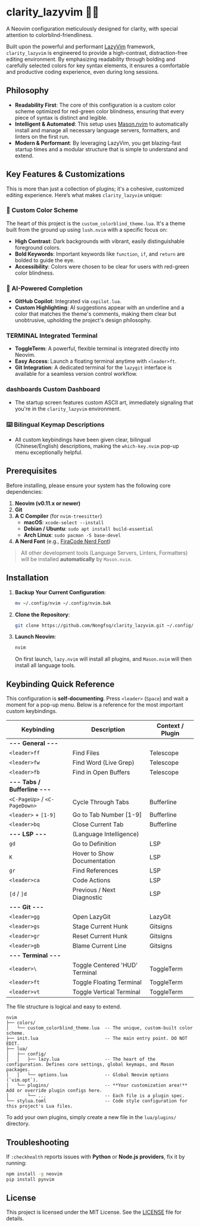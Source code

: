 # clarity_lazyvim 🌈✨

A Neovim configuration meticulously designed for clarity, with special attention to colorblind-friendliness.

Built upon the powerful and performant [LazyVim](https://www.lazyvim.org/) framework, `clarity_lazyvim` is engineered to provide a high-contrast, distraction-free editing environment. By emphasizing readability through bolding and carefully selected colors for key syntax elements, it ensures a comfortable and productive coding experience, even during long sessions.

## Philosophy

*   **Readability First**: The core of this configuration is a custom color scheme optimized for red-green color blindness, ensuring that every piece of syntax is distinct and legible.
*   **Intelligent & Automated**: This setup uses [Mason.nvim](https://github.com/williamboman/mason.nvim) to automatically install and manage all necessary language servers, formatters, and linters on the first run.
*   **Modern & Performant**: By leveraging LazyVim, you get blazing-fast startup times and a modular structure that is simple to understand and extend.

## Key Features & Customizations

This is more than just a collection of plugins; it's a cohesive, customized editing experience. Here’s what makes `clarity_lazyvim` unique:

### 🎨 Custom Color Scheme
The heart of this project is the `custom_colorblind_theme.lua`. It's a theme built from the ground up using `lush.nvim` with a specific focus on:
- **High Contrast**: Dark backgrounds with vibrant, easily distinguishable foreground colors.
- **Bold Keywords**: Important keywords like `function`, `if`, and `return` are bolded to guide the eye.
- **Accessibility**: Colors were chosen to be clear for users with red-green color blindness.

### 🤖 AI-Powered Completion
- **GitHub Copilot**: Integrated via `copilot.lua`.
- **Custom Highlighting**: AI suggestions appear with an underline and a color that matches the theme's comments, making them clear but unobtrusive, upholding the project's design philosophy.

###  TERMINAL Integrated Terminal
- **ToggleTerm**: A powerful, flexible terminal is integrated directly into Neovim.
- **Easy Access**: Launch a floating terminal anytime with `<leader>ft`.
- **Git Integration**: A dedicated terminal for the `lazygit` interface is available for a seamless version control workflow.

###  dashboards Custom Dashboard
- The startup screen features custom ASCII art, immediately signaling that you're in the `clarity_lazyvim` environment.

### ⌨️ Bilingual Keymap Descriptions
- All custom keybindings have been given clear, bilingual (Chinese/English) descriptions, making the `which-key.nvim` pop-up menu exceptionally helpful.

## Prerequisites

Before installing, please ensure your system has the following core dependencies:

1.  **Neovim (v0.11.x or newer)**
2.  **Git**
3.  **A C Compiler** (for `nvim-treesitter`)
    -   **macOS**: `xcode-select --install`
    -   **Debian / Ubuntu**: `sudo apt install build-essential`
    -   **Arch Linux**: `sudo pacman -S base-devel`
4.  **A Nerd Font** (e.g., [FiraCode Nerd Font](https://www.nerdfonts.com/font-downloads))

> All other development tools (Language Servers, Linters, Formatters) will be installed **automatically** by `Mason.nvim`.

## Installation

1.  **Backup Your Current Configuration**:
    ```sh
    mv ~/.config/nvim ~/.config/nvim.bak
    ```
2.  **Clone the Repository**:
    ```sh
    git clone https://github.com/Nongfsq/clarity_lazyvim.git ~/.config/nvim
    ```
3.  **Launch Neovim**:
    ```sh
    nvim
    ```
    On first launch, `lazy.nvim` will install all plugins, and `Mason.nvim` will then install all language tools.

## Keybinding Quick Reference

This configuration is **self-documenting**. Press `<leader>` (`Space`) and wait a moment for a pop-up menu. Below is a reference for the most important custom keybindings.

| Keybinding                  | Description                           | Context / Plugin       |
| --------------------------- | ------------------------------------- | ---------------------- |
| **--- General ---**         |                                       |                        |
| `<leader>ff`                | Find Files                            | Telescope              |
| `<leader>fw`                | Find Word (Live Grep)                 | Telescope              |
| `<leader>fb`                | Find in Open Buffers                  | Telescope              |
| **--- Tabs / Bufferline ---** |                                       |                        |
| `<C-PageUp>` / `<C-PageDown>` | Cycle Through Tabs                    | Bufferline             |
| `<leader>` + `[1-9]`        | Go to Tab Number [1-9]                | Bufferline             |
| `<leader>bq`                | Close Current Tab                     | Bufferline             |
| **--- LSP ---**             | (Language Intelligence)               |                        |
| `gd`                        | Go to Definition                      | LSP                    |
| `K`                         | Hover to Show Documentation           | LSP                    |
| `gr`                        | Find References                       | LSP                    |
| `<leader>ca`                | Code Actions                          | LSP                    |
| `[d` / `]d`                 | Previous / Next Diagnostic            | LSP                    |
| **--- Git ---**             |                                       |                        |
| `<leader>gg`                | Open LazyGit                          | LazyGit                |
| `<leader>gs`                | Stage Current Hunk                    | Gitsigns               |
| `<leader>gr`                | Reset Current Hunk                    | Gitsigns               |
| `<leader>gb`                | Blame Current Line                    | Gitsigns               |
| **--- Terminal ---**        |                                       |                        |
| `<leader>\`                 | Toggle Centered 'HUD' Terminal        | ToggleTerm             |
| `<leader>ft`                | Toggle Floating Terminal              | ToggleTerm             |
| `<leader>vt`                | Toggle Vertical Terminal              | ToggleTerm             |## Project Structure Explained

The file structure is logical and easy to extend.

```
nvim
├── colors/
│   └── custom_colorblind_theme.lua  -- The unique, custom-built color scheme.
├── init.lua                         -- The main entry point. DO NOT EDIT.
├── lua/
│   ├── config/
│   │   ├── lazy.lua                 -- The heart of the configuration. Defines core settings, global keymaps, and Mason packages.
│   │   └── options.lua              -- Global Neovim options (`vim.opt`).
│   └── plugins/                     -- **Your customization area!** Add or override plugin configs here.
│       └── ...                      -- Each file is a plugin spec.
└── stylua.toml                      -- Code style configuration for this project's Lua files.
```

To add your own plugins, simply create a new file in the `lua/plugins/` directory.

## Troubleshooting

If `:checkhealth` reports issues with **Python** or **Node.js providers**, fix it by running:

```sh
npm install -g neovim
pip install pynvim
```

## License

This project is licensed under the MIT License. See the [LICENSE](LICENSE) file for details.
